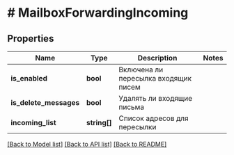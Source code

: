 # # MailboxForwardingIncoming

## Properties

Name | Type | Description | Notes
------------ | ------------- | ------------- | -------------
**is_enabled** | **bool** | Включена ли пересылка входящик писем |
**is_delete_messages** | **bool** | Удалять ли входящие письма |
**incoming_list** | **string[]** | Список адресов для пересылки |

[[Back to Model list]](../../README.md#models) [[Back to API list]](../../README.md#endpoints) [[Back to README]](../../README.md)
